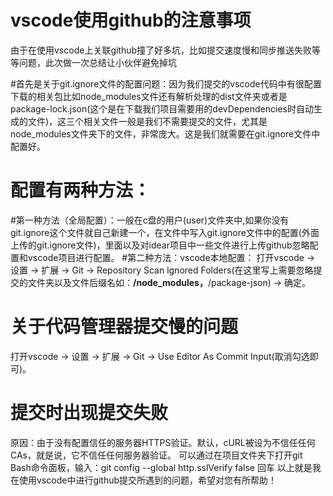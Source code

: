 # vscode使用github的注意事项
由于在使用vscode上关联github撞了好多坑，比如提交速度慢和同步推送失败等等问题，此次做一次总结让小伙伴避免掉坑

#首先是关于git.ignore文件的配置问题：因为我们提交的vscode代码中有很配置下载的相关包比如node_modules文件还有解析处理的dist文件夹或者是package-lock.json(这个是在下载我们项目需要用的devDependencies时自动生成的文件)，这三个相关文件一般是我们不需要提交的文件，尤其是node_modules文件夹下的文件，非常庞大。这是我们就需要在git.ignore文件中配置好。

# 配置有两种方法：
#第一种方法（全局配置）：一般在c盘的用户(user)文件夹中,如果你没有git.ignore这个文件就自己新建一个，在文件中写入git.ignore文件中的配置(外面上传的git.ignore文件)，里面以及对idear项目中一些文件进行上传github忽略配置和vscode项目进行配置。
#第二种方法：vscode本地配置：
打开vscode -> 设置 -> 扩展 -> Git -> Repository Scan lgnored Folders(在这里写上需要忽略提交的文件夹以及文件后缀名如：**/node_modules，**/package-json) -> 确定。
# 关于代码管理器提交慢的问题
打开vscode -> 设置 -> 扩展 -> Git -> Use Editor As Commit Input(取消勾选即可)。
# 提交时出现提交失败
原因：由于没有配置信任的服务器HTTPS验证。默认，cURL被设为不信任任何CAs，就是说，它不信任任何服务器验证。
可以通过在项目文件夹下打开git Bash命令面板，输入：git config --global http.sslVerify false 回车
以上就是我在使用vscode中进行github提交所遇到的问题，希望对您有所帮助！
